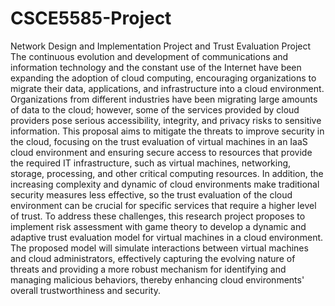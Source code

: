 # CSCE5585-Project
Network Design and Implementation Project and Trust Evaluation Project
The continuous evolution and development of communications and information technology and the constant use of the Internet have been expanding the adoption of cloud computing, encouraging organizations to migrate their data, applications, and infrastructure into a cloud environment. Organizations from different industries have been migrating large amounts of data to the cloud; however, some of the services provided by cloud providers pose serious accessibility, integrity, and privacy risks to sensitive information. 
This proposal aims to mitigate the threats to improve security in the cloud, focusing on the trust evaluation of virtual machines in an IaaS cloud environment and ensuring secure access to resources that provide the required IT infrastructure, such as virtual machines, networking, storage, processing, and other critical computing resources. In addition, the increasing complexity and dynamic of cloud environments make traditional security measures less effective, so the trust evaluation of the cloud environment can be crucial for specific services that require a higher level of trust. 
To address these challenges, this research project proposes to implement risk assessment with game theory to develop a dynamic and adaptive trust evaluation model for virtual machines in a cloud environment. The proposed model will simulate interactions between virtual machines and cloud administrators, effectively capturing the evolving nature of threats and providing a more robust mechanism for identifying and managing malicious behaviors, thereby enhancing cloud environments' overall trustworthiness and security. 
